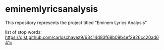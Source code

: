 # eminemlyricsanalysis
This repository represents the project titled "Eminem Lyrics Analysis"

list of stop words: https://gist.github.com/carloschavez9/63414d83f68b09b4ef2926cc20ad641c
